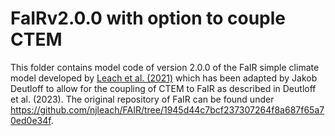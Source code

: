 # FaIRv2.0.0 with option to couple CTEM
This folder contains model code of version 2.0.0 of the FaIR simple climate model developed by 
[Leach et al. (2021)](https://gmd.copernicus.org/articles/14/3007/2021/) which has been adapted by Jakob Deutloff
to allow for the coupling of CTEM to FaIR as described in Deutloff et al. (2023).
The original repository of FaIR can be found under https://github.com/njleach/FAIR/tree/1945d44c7bcf237307264f8a687f65a70ed0e34f.


